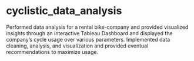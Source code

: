 # cyclistic_data_analysis
Performed data analysis for a rental bike-company and provided visualized insights through an interactive Tableau Dashboard and displayed the company’s cycle usage over various parameters. Implemented data cleaning, analysis, and visualization and provided eventual recommendations to maximize  usage.
